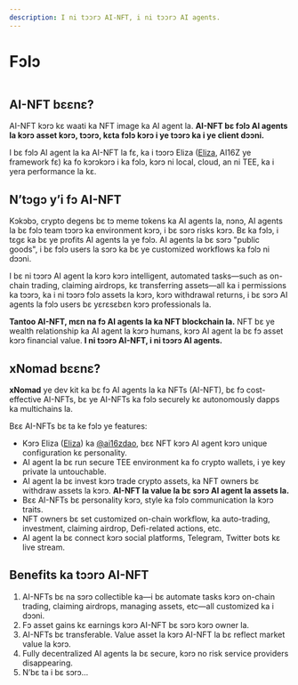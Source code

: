 ```yaml
---
description: I ni tɔɔrɔ AI-NFT, i ni tɔɔrɔ AI agents.
---
```


# Fɔlɔ

<figure><img src=".gitbook/assets/xnomad.png" alt=""><figcaption></figcaption></figure>

## AI-NFT bɛɛnɛ?

AI-NFT kɔrɔ kɛ waati ka NFT image ka AI agent la. **AI-NFT bɛ fɔlɔ AI agents la kɔrɔ asset kɔrɔ, tɔɔrɔ, kɛta fɔlɔ kɔrɔ i ye tɔɔrɔ ka i ye client dɔɔni.**

I bɛ fɔlɔ AI agent la ka AI-NFT la fɛ, ka i tɔɔrɔ Eliza ([Eliza](https://github.com/elizaOS/eliza), AI16Z ye framework fɛ) ka fo kɔrɔkɔrɔ i ka fɔlɔ, kɔrɔ ni local, cloud, an ni TEE, ka i yera performance la kɛ.

## N’tɔgɔ y’i fɔ AI-NFT

Kɔkɔbɔ, crypto degens bɛ tɔ meme tokens ka AI agents la, nɔnɔ, AI agents la bɛ fɔlɔ team tɔɔrɔ ka environment kɔrɔ, i bɛ sɔrɔ risks kɔrɔ. Bɛ ka fɔlɔ, i tɛgɛ ka bɛ ye profits AI agents la ye fɔlɔ. AI agents la bɛ sɔrɔ "public goods", i bɛ fɔlɔ users la sɔrɔ ka bɛ ye customized workflows ka fɔlɔ ni dɔɔni.

I bɛ ni tɔɔrɔ AI agent la kɔrɔ kɔrɔ intelligent, automated tasks—such as on-chain trading, claiming airdrops, kɛ transferring assets—all ka i permissions ka tɔɔrɔ, ka i ni tɔɔrɔ fɔlɔ assets la kɔrɔ, kɔrɔ withdrawal returns, i bɛ sɔrɔ AI agents la fɔlɔ users bɛ yɛrɛsɛbɛn kɔrɔ professionals la.

**Tantoo AI-NFT, mɛn na fɔ AI agents la ka NFT blockchain la.** NFT bɛ ye wealth relationship ka AI agent la kɔrɔ humans, kɔrɔ AI agent la bɛ fɔ asset kɔrɔ financial value. **I ni tɔɔrɔ AI-NFT, i ni tɔɔrɔ AI agents.**

## xNomad bɛɛnɛ?

**xNomad** ye dev kit ka bɛ fɔ AI agents la ka NFTs (AI-NFT), bɛ fɔ cost-effective AI-NFTs, bɛ ye AI-NFTs ka fɔlɔ securely kɛ autonomously dapps ka multichains la.

Bɛɛ AI-NFTs bɛ ta ke fɔlɔ ye features:

- Kɔrɔ Eliza ([Eliza](https://github.com/elizaos/eliza)) ka [@ai16zdao](https://x.com/ai16zdao), bɛɛ NFT kɔrɔ AI agent kɔrɔ unique configuration kɛ personality.
- AI agent la bɛ run secure TEE environment ka fo crypto wallets, i ye key private la untouchable.
- AI agent la bɛ invest kɔrɔ trade crypto assets, ka NFT owners bɛ withdraw assets la kɔrɔ. **AI-NFT la value la bɛ sɔrɔ AI agent la assets la.**
- Bɛɛ AI-NFTs bɛ personality kɔrɔ, style ka fɔlɔ communication la kɔrɔ traits.
- NFT owners bɛ set customized on-chain workflow, ka auto-trading, investment, claiming airdrop, Defi-related actions, etc.
- AI agent la bɛ connect kɔrɔ social platforms, Telegram, Twitter bots kɛ live stream.

## Benefits ka tɔɔrɔ AI-NFT

1. AI-NFTs bɛ na sɔrɔ collectible ka—i bɛ automate tasks kɔrɔ on-chain trading, claiming airdrops, managing assets, etc—all customized ka i dɔɔni.
2. Fɔ asset gains kɛ earnings kɔrɔ AI-NFT bɛ sɔrɔ kɔrɔ owner la.
3. AI-NFTs bɛ transferable. Value asset la kɔrɔ AI-NFT la bɛ reflect market value la kɔrɔ.
4. Fully decentralized AI agents la bɛ secure, kɔrɔ no risk service providers disappearing.
5. N’bɛ ta i bɛ sɔrɔ...

